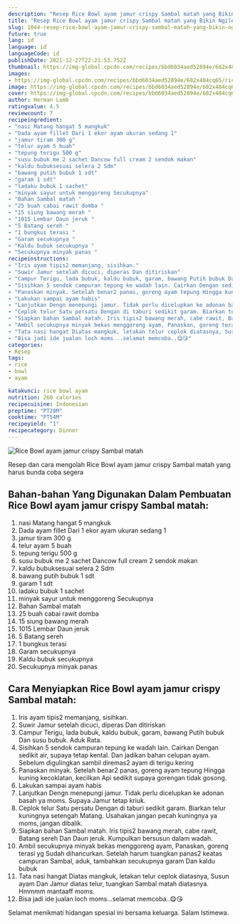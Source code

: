 ```yaml
---
description: "Resep Rice Bowl ayam jamur crispy Sambal matah yang Bikin Ngiler"
title: "Resep Rice Bowl ayam jamur crispy Sambal matah yang Bikin Ngiler"
slug: 1044-resep-rice-bowl-ayam-jamur-crispy-sambal-matah-yang-bikin-ngiler
future: true
lang: id
language: id
languageCode: id
publishDate: 2021-12-27T22:21:53.752Z 
thumbnail: https://img-global.cpcdn.com/recipes/bbd6034aed52894e/682x484cq65/rice-bowl-ayam-jamur-crispy-sambal-matah-foto-resep-utama.png
images:
- https://img-global.cpcdn.com/recipes/bbd6034aed52894e/682x484cq65/rice-bowl-ayam-jamur-crispy-sambal-matah-foto-resep-utama.png
image: https://img-global.cpcdn.com/recipes/bbd6034aed52894e/682x484cq65/rice-bowl-ayam-jamur-crispy-sambal-matah-foto-resep-utama.png
cover: https://img-global.cpcdn.com/recipes/bbd6034aed52894e/682x484cq65/rice-bowl-ayam-jamur-crispy-sambal-matah-foto-resep-utama.png
author: Herman Lamb
ratingvalue: 4.5
reviewcount: 7
recipeingredient:
- "nasi Matang hangat 5 mangkuk"
- "Dada ayam fillet Dari 1 ekor ayam ukuran sedang 1"
- "jamur tiram 300 g"
- "telur ayam 5 buah"
- "tepung terigu 500 g"
- "susu bubuk me 2 sachet Dancow full cream 2 sendok makan"
- "kaldu bubuksesuai selera 2 Sdm"
- "bawang putih bubuk 1 sdt"
- "garam 1 sdt"
- "ladaku bubuk 1 sachet"
- "minyak sayur untuk menggoreng Secukupnya"
- "Bahan Sambal matah "
- "25 buah cabai rawit domba "
- "15 siung bawang merah "
- "1015 Lembar Daun jeruk "
- "5 Batang sereh "
- "1 bungkus terasi "
- "Garam secukupnya "
- "Kaldu bubuk secukupnya "
- "Secukupnya minyak panas "
recipeinstructions:
- "Iris ayam tipis2 memanjang, sisihkan."
- "Suwir Jamur setelah dicuci, diperas Dan ditiriskan"
- "Campur Terigu, lada bubuk, kaldu bubuk, garam, bawang Putih bubuk Dan susu bubuk. Aduk Rata."
- "Sisihkan 5 sendok campuran tepung ke wadah lain. Cairkan Dengan sedikit air, supaya tetap kental. Dan jadikan bahan celupan ayam. Sebelum digulingkan sambil diremas2 ayam di terigu kering"
- "Panaskan minyak. Setelah benar2 panas, goreng ayam tepung Hingga kuning kecoklatan, kecilkan Api sedikit supaya gorengan tidak gosong."
- "Lakukan sampai ayam habis"
- "Lanjutkan Dengn menepungi jamur. Tidak perlu dicelupkan ke adonan basah ya moms. Supaya Jamur tetap kriuk."
- "Ceplok telur Satu persatu Dengan di taburi sedikit garam. Biarkan telur kuningnya setengah Matang. Usahakan jangan pecah kuningnya ya moms, jangan dibalik."
- "Siapkan bahan Sambal matah. Iris tipis2 bawang merah, cabe rawit, Batang sereh Dan Daun jeruk. Kumpulkan bersusun dalam wadah."
- "Ambil secukupnya minyak bekas menggoreng ayam, Panaskan, goreng terasi yg Sudah dihancurkan. Setelah harum tuangkan panas2 keatas campuran Sambal, aduk, tambahkan secukupnya garam Dan kaldu bubuk"
- "Tata nasi hangat Diatas mangkuk, letakan telur ceplok diatasnya, Susun ayam Dan Jamur diatas telur, tuangkan Sambal matah diatasnya. Hmmmm mantaaff moms."
- "Bisa jadi ide jualan loch moms...selamat memcoba..😋😘"
categories:
- Resep
tags:
- rice
- bowl
- ayam

katakunci: rice bowl ayam 
nutrition: 260 calories
recipecuisine: Indonesian
preptime: "PT28M"
cooktime: "PT54M"
recipeyield: "1"
recipecategory: Dinner
---
```



![Rice Bowl ayam jamur crispy Sambal matah](https://img-global.cpcdn.com/recipes/bbd6034aed52894e/682x484cq65/rice-bowl-ayam-jamur-crispy-sambal-matah-foto-resep-utama.png)

Resep dan cara mengolah  Rice Bowl ayam jamur crispy Sambal matah yang harus bunda coba segera

<!--inarticleads1-->

## Bahan-bahan Yang Digunakan Dalam Pembuatan Rice Bowl ayam jamur crispy Sambal matah:

1. nasi Matang hangat 5 mangkuk
1. Dada ayam fillet Dari 1 ekor ayam ukuran sedang 1
1. jamur tiram 300 g
1. telur ayam 5 buah
1. tepung terigu 500 g
1. susu bubuk me 2 sachet Dancow full cream 2 sendok makan
1. kaldu bubuksesuai selera 2 Sdm
1. bawang putih bubuk 1 sdt
1. garam 1 sdt
1. ladaku bubuk 1 sachet
1. minyak sayur untuk menggoreng Secukupnya
1. Bahan Sambal matah 
1. 25 buah cabai rawit domba 
1. 15 siung bawang merah 
1. 1015 Lembar Daun jeruk 
1. 5 Batang sereh 
1. 1 bungkus terasi 
1. Garam secukupnya 
1. Kaldu bubuk secukupnya 
1. Secukupnya minyak panas 



<!--inarticleads2-->

## Cara Menyiapkan Rice Bowl ayam jamur crispy Sambal matah:

1. Iris ayam tipis2 memanjang, sisihkan.
1. Suwir Jamur setelah dicuci, diperas Dan ditiriskan
1. Campur Terigu, lada bubuk, kaldu bubuk, garam, bawang Putih bubuk Dan susu bubuk. Aduk Rata.
1. Sisihkan 5 sendok campuran tepung ke wadah lain. Cairkan Dengan sedikit air, supaya tetap kental. Dan jadikan bahan celupan ayam. Sebelum digulingkan sambil diremas2 ayam di terigu kering
1. Panaskan minyak. Setelah benar2 panas, goreng ayam tepung Hingga kuning kecoklatan, kecilkan Api sedikit supaya gorengan tidak gosong.
1. Lakukan sampai ayam habis
1. Lanjutkan Dengn menepungi jamur. Tidak perlu dicelupkan ke adonan basah ya moms. Supaya Jamur tetap kriuk.
1. Ceplok telur Satu persatu Dengan di taburi sedikit garam. Biarkan telur kuningnya setengah Matang. Usahakan jangan pecah kuningnya ya moms, jangan dibalik.
1. Siapkan bahan Sambal matah. Iris tipis2 bawang merah, cabe rawit, Batang sereh Dan Daun jeruk. Kumpulkan bersusun dalam wadah.
1. Ambil secukupnya minyak bekas menggoreng ayam, Panaskan, goreng terasi yg Sudah dihancurkan. Setelah harum tuangkan panas2 keatas campuran Sambal, aduk, tambahkan secukupnya garam Dan kaldu bubuk
1. Tata nasi hangat Diatas mangkuk, letakan telur ceplok diatasnya, Susun ayam Dan Jamur diatas telur, tuangkan Sambal matah diatasnya. Hmmmm mantaaff moms.
1. Bisa jadi ide jualan loch moms...selamat memcoba..😋😘




Selamat menikmati hidangan spesial ini bersama keluarga. Salam Istimewa.
